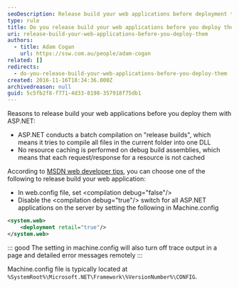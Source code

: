 ```yaml
---
seoDescription: Release build your web applications before deployment to optimize performance and security with ASP.NET by compiling all files into one DLL and disabling resource caching.
type: rule
title: Do you release build your web applications before you deploy them?
uri: release-build-your-web-applications-before-you-deploy-them
authors:
  - title: Adam Cogan
    url: https://ssw.com.au/people/adam-cogan
related: []
redirects:
  - do-you-release-build-your-web-applications-before-you-deploy-them
created: 2016-11-16T18:34:36.000Z
archivedreason: null
guid: 5c5fb2f8-f771-4d33-8198-357918f75db1
---
```


Reasons to release build your web applications before you deploy them with ASP.NET:

* ASP.NET conducts a batch compilation on "release builds", which means it tries to compile all files in the current folder into one DLL
* No resource caching is performed on debug build assemblies, which means that each request/response for a resource is not cached

According to [MSDN web developer tips](https://blogs.msdn.microsoft.com?WT.mc_id=DOP-MVP-33518), you can choose one of the following to release build your web application:

* In web.config file, set &lt;compilation debug="false"/&gt;
* Disable the &lt;compilation debug="true"/&gt; switch for all ASP.NET applications on the server by setting the following in Machine.config

<!--endintro-->

```xml
<system.web>
    <deployment retail="true"/>
</system.web>
```

::: good
The setting in machine.config will also turn off trace output in a page and detailed error messages remotely
:::

Machine.config file is typically located at `%SystemRoot%\Microsoft.NET\Framework\%VersionNumber%\CONFIG`.
